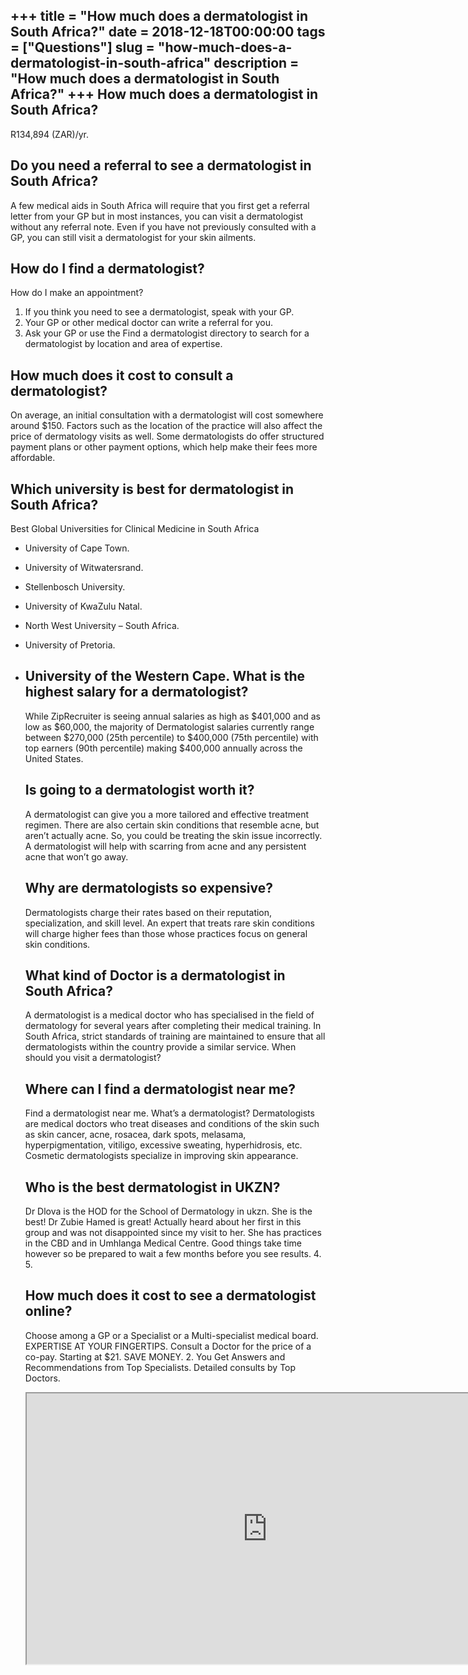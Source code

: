 +++
title = "How much does a dermatologist in South Africa?"
date = 2018-12-18T00:00:00
tags = ["Questions"]
slug = "how-much-does-a-dermatologist-in-south-africa"
description = "How much does a dermatologist in South Africa?"
+++
How much does a dermatologist in South Africa?
----------------------------------------------

R134,894 (ZAR)/yr.

Do you need a referral to see a dermatologist in South Africa?
--------------------------------------------------------------

A few medical aids in South Africa will require that you first get a referral letter from your GP but in most instances, you can visit a dermatologist without any referral note. Even if you have not previously consulted with a GP, you can still visit a dermatologist for your skin ailments.

How do I find a dermatologist?
------------------------------

How do I make an appointment?

1. If you think you need to see a dermatologist, speak with your GP.
2. Your GP or other medical doctor can write a referral for you.
3. Ask your GP or use the Find a dermatologist directory to search for a dermatologist by location and area of expertise.

How much does it cost to consult a dermatologist?
-------------------------------------------------

On average, an initial consultation with a dermatologist will cost somewhere around $150. Factors such as the location of the practice will also affect the price of dermatology visits as well. Some dermatologists do offer structured payment plans or other payment options, which help make their fees more affordable.

Which university is best for dermatologist in South Africa?
-----------------------------------------------------------

Best Global Universities for Clinical Medicine in South Africa

- University of Cape Town.
- University of Witwatersrand.
- Stellenbosch University.
- University of KwaZulu Natal.
- North West University – South Africa.
- University of Pretoria.
- University of the Western Cape. What is the highest salary for a dermatologist?
    -----------------------------------------------
    
    While ZipRecruiter is seeing annual salaries as high as $401,000 and as low as $60,000, the majority of Dermatologist salaries currently range between $270,000 (25th percentile) to $400,000 (75th percentile) with top earners (90th percentile) making $400,000 annually across the United States.
    
    Is going to a dermatologist worth it?
    -------------------------------------
    
    A dermatologist can give you a more tailored and effective treatment regimen. There are also certain skin conditions that resemble acne, but aren’t actually acne. So, you could be treating the skin issue incorrectly. A dermatologist will help with scarring from acne and any persistent acne that won’t go away.
    
    Why are dermatologists so expensive?
    ------------------------------------
    
    Dermatologists charge their rates based on their reputation, specialization, and skill level. An expert that treats rare skin conditions will charge higher fees than those whose practices focus on general skin conditions.
    
    What kind of Doctor is a dermatologist in South Africa?
    -------------------------------------------------------
    
    A dermatologist is a medical doctor who has specialised in the field of dermatology for several years after completing their medical training. In South Africa, strict standards of training are maintained to ensure that all dermatologists within the country provide a similar service. When should you visit a dermatologist?
    
    Where can I find a dermatologist near me?
    -----------------------------------------
    
    Find a dermatologist near me. What’s a dermatologist? Dermatologists are medical doctors who treat diseases and conditions of the skin such as skin cancer, acne, rosacea, dark spots, melasama, hyperpigmentation, vitiligo, excessive sweating, hyperhidrosis, etc. Cosmetic dermatologists specialize in improving skin appearance.
    
    Who is the best dermatologist in UKZN?
    --------------------------------------
    
    Dr Dlova is the HOD for the School of Dermatology in ukzn. She is the best! Dr Zubie Hamed is great! Actually heard about her first in this group and was not disappointed since my visit to her. She has practices in the CBD and in Umhlanga Medical Centre. Good things take time however so be prepared to wait a few months before you see results. 4. 5.
    
    How much does it cost to see a dermatologist online?
    ----------------------------------------------------
    
    Choose among a GP or a Specialist or a Multi-specialist medical board. EXPERTISE AT YOUR FINGERTIPS. Consult a Doctor for the price of a co-pay. Starting at $21. SAVE MONEY. 2. You Get Answers and Recommendations from Top Specialists. Detailed consults by Top Doctors.
    
    <iframe allow="accelerometer; autoplay; clipboard-write; encrypted-media; gyroscope; picture-in-picture" allowfullscreen="" class="__youtube_prefs__  epyt-is-override  no-lazyload" data-no-lazy="1" data-origheight="433" data-origwidth="770" data-skipgform_ajax_framebjll="" height="433" id="_ytid_95412" loading="lazy" src="https://www.youtube.com/embed/ClXafVglT-8?enablejsapi=1&autoplay=0&cc_load_policy=0&cc_lang_pref=&iv_load_policy=1&loop=0&modestbranding=0&rel=1&fs=1&playsinline=0&autohide=2&theme=dark&color=red&controls=1&" title="YouTube player" width="770"></iframe>